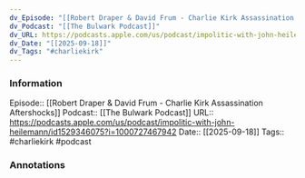 ```yaml
---
dv_Episode: "[[Robert Draper & David Frum - Charlie Kirk Assassination Aftershocks]]"
dv_Podcast: "[[The Bulwark Podcast]]"
dv_URL: https://podcasts.apple.com/us/podcast/impolitic-with-john-heilemann/id1529346075?i=1000727467942
dv_Date: "[[2025-09-18]]"
dv_Tags: "#charliekirk"
---
```

### Information

Episode:: [[Robert Draper & David Frum - Charlie Kirk Assassination Aftershocks]]
Podcast:: [[The Bulwark Podcast]]
URL:: https://podcasts.apple.com/us/podcast/impolitic-with-john-heilemann/id1529346075?i=1000727467942
Date:: [[2025-09-18]]
Tags:: #charliekirk 
#podcast


### Annotations

